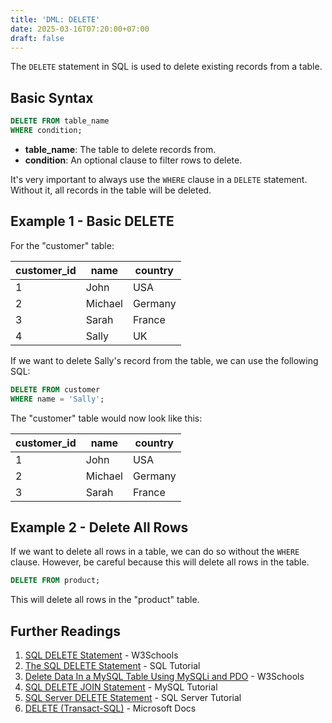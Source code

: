 ```yaml
---
title: 'DML: DELETE'
date: 2025-03-16T07:20:00+07:00
draft: false
---
```


The `DELETE` statement in SQL is used to delete existing records from a table.

## Basic Syntax

```sql
DELETE FROM table_name
WHERE condition;
```

- **table_name**: The table to delete records from.
- **condition**: An optional clause to filter rows to delete.

It's very important to always use the `WHERE` clause in a `DELETE` statement. Without it, all records in the table will be deleted.

## Example 1 - Basic DELETE

For the "customer" table:

| customer_id | name    | country |
| ----------- | ------- | ------- |
| 1           | John    | USA     |
| 2           | Michael | Germany |
| 3           | Sarah   | France  |
| 4           | Sally   | UK      |

If we want to delete Sally's record from the table, we can use the following SQL:

```sql
DELETE FROM customer
WHERE name = 'Sally';
```

The "customer" table would now look like this:

| customer_id | name    | country |
| ----------- | ------- | ------- |
| 1           | John    | USA     |
| 2           | Michael | Germany |
| 3           | Sarah   | France  |

## Example 2 - Delete All Rows

If we want to delete all rows in a table, we can do so without the `WHERE` clause. However, be careful because this will delete all rows in the table.

```sql
DELETE FROM product;
```

This will delete all rows in the "product" table.

## Further Readings

1. [SQL DELETE Statement](https://www.w3schools.com/sql/sql_delete.asp) - W3Schools
2. [The SQL DELETE Statement](https://www.sqltutorial.org/sql-delete/) - SQL Tutorial
3. [Delete Data In a MySQL Table Using MySQLi and PDO](https://www.w3schools.com/sql/sql_delete.asp) - W3Schools
4. [SQL DELETE JOIN Statement](https://www.mysqltutorial.org/mysql-delete-join/) - MySQL Tutorial
5. [SQL Server DELETE Statement](https://www.sqlservertutorial.net/sql-server-basics/sql-server-delete/) - SQL Server Tutorial
6. [DELETE (Transact-SQL)](https://docs.microsoft.com/en-us/sql/t-sql/statements/delete-transact-sql?view=sql-server-ver15) - Microsoft Docs
